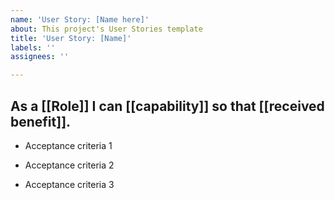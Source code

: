 ```yaml
---
name: 'User Story: [Name here]'
about: This project's User Stories template
title: 'User Story: [Name]'
labels: ''
assignees: ''

---
```


As a [[Role]] I can [[capability]] so that [[received benefit]].
----

- Acceptance criteria 1

- Acceptance criteria 2

- Acceptance criteria 3
